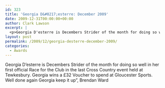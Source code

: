```yaml
---
id: 323
title: 'Georgia D&#8217;esterre: December 2009'
date: 2009-12-31T00:00:00+00:00
author: Clark Lawson
excerpt: |
  <p>Georgia D'esterre is Decembers Strider of the month for doing so well in her first official Race for the Club in the last Cross Country event held at Tewkesbury. Georgia wins a £32 Voucher to spend at Gloucester Sports. Well done again Georgia keep it up", Brendan Ward</p>
layout: post
permalink: /2009/12/georgia-desterre-december-2009/
categories:
  - Awards
---
```

</p> 

Georgia D&#8217;esterre is Decembers Strider of the month for doing so well in her first official Race for the Club in the last Cross Country event held at Tewkesbury. Georgia wins a £32 Voucher to spend at Gloucester Sports. Well done again Georgia keep it up&#8221;, Brendan Ward